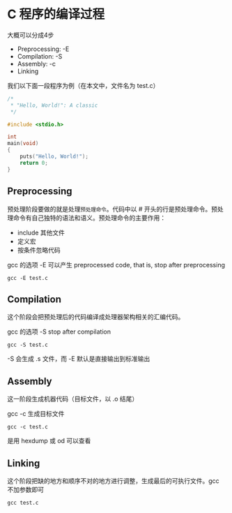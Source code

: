 # C 程序的编译过程

大概可以分成4步

- Preprocessing: -E
- Compilation: -S
- Assembly: -c
- Linking

我们以下面一段程序为例（在本文中，文件名为 test.c）

```c
/*
 * "Hello, World!": A classic
 */

#include <stdio.h>

int
main(void)
{
    puts("Hello, World!");
    return 0;
}
```

## Preprocessing

预处理阶段要做的就是处理`预处理命令`。代码中以 # 开头的行是预处理命令。预处理命令有自己独特的语法和语义。预处理命令的主要作用：

- include 其他文件
- 定义宏
- 按条件忽略代码

gcc 的选项 -E 可以产生 preprocessed code, that is, stop after preprocessing

```
gcc -E test.c
```

## Compilation

这个阶段会把预处理后的代码编译成处理器架构相关的汇编代码。

gcc 的选项 -S stop after compilation

```
gcc -S test.c
```

-S 会生成 .s 文件，而 -E 默认是直接输出到标准输出

## Assembly

这一阶段生成机器代码（目标文件，以 .o 结尾）

gcc -c 生成目标文件

```
gcc -c test.c
```

是用 hexdump 或 od 可以查看

## Linking

这个阶段把缺的地方和顺序不对的地方进行调整，生成最后的可执行文件。gcc 不加参数即可

```
gcc test.c
```
